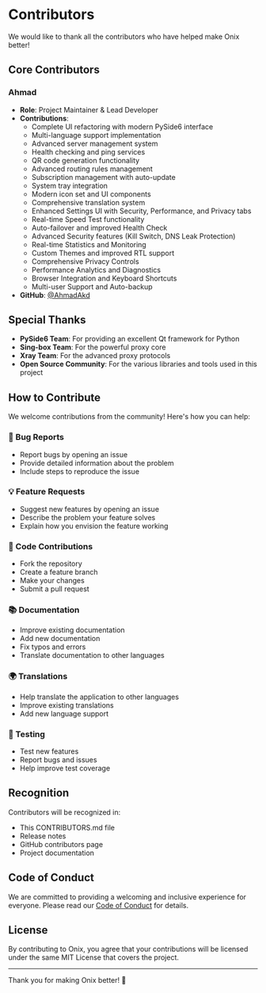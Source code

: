# Contributors

We would like to thank all the contributors who have helped make Onix better!

## Core Contributors

### Ahmad
- **Role**: Project Maintainer & Lead Developer
- **Contributions**: 
  - Complete UI refactoring with modern PySide6 interface
  - Multi-language support implementation
  - Advanced server management system
  - Health checking and ping services
  - QR code generation functionality
  - Advanced routing rules management
  - Subscription management with auto-update
  - System tray integration
  - Modern icon set and UI components
  - Comprehensive translation system
  - Enhanced Settings UI with Security, Performance, and Privacy tabs
  - Real-time Speed Test functionality
  - Auto-failover and improved Health Check
  - Advanced Security features (Kill Switch, DNS Leak Protection)
  - Real-time Statistics and Monitoring
  - Custom Themes and improved RTL support
  - Comprehensive Privacy Controls
  - Performance Analytics and Diagnostics
  - Browser Integration and Keyboard Shortcuts
  - Multi-user Support and Auto-backup
- **GitHub**: [@AhmadAkd](https://github.com/AhmadAkd)

## Special Thanks

- **PySide6 Team**: For providing an excellent Qt framework for Python
- **Sing-box Team**: For the powerful proxy core
- **Xray Team**: For the advanced proxy protocols
- **Open Source Community**: For the various libraries and tools used in this project

## How to Contribute

We welcome contributions from the community! Here's how you can help:

### 🐛 Bug Reports
- Report bugs by opening an issue
- Provide detailed information about the problem
- Include steps to reproduce the issue

### 💡 Feature Requests
- Suggest new features by opening an issue
- Describe the problem your feature solves
- Explain how you envision the feature working

### 🔧 Code Contributions
- Fork the repository
- Create a feature branch
- Make your changes
- Submit a pull request

### 📚 Documentation
- Improve existing documentation
- Add new documentation
- Fix typos and errors
- Translate documentation to other languages

### 🌍 Translations
- Help translate the application to other languages
- Improve existing translations
- Add new language support

### 🧪 Testing
- Test new features
- Report bugs and issues
- Help improve test coverage

## Recognition

Contributors will be recognized in:
- This CONTRIBUTORS.md file
- Release notes
- GitHub contributors page
- Project documentation

## Code of Conduct

We are committed to providing a welcoming and inclusive experience for everyone. Please read our [Code of Conduct](CODE_OF_CONDUCT.md) for details.

## License

By contributing to Onix, you agree that your contributions will be licensed under the same MIT License that covers the project.

---

Thank you for making Onix better! 🎉
